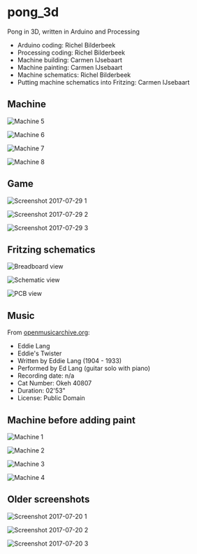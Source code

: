 # pong_3d

Pong in 3D, written in Arduino and Processing

 * Arduino coding: Richel Bilderbeek
 * Processing coding: Richel Bilderbeek
 * Machine building: Carmen IJsebaart
 * Machine painting: Carmen IJsebaart
 * Machine schematics: Richel Bilderbeek
 * Putting machine schematics into Fritzing: Carmen IJsebaart

## Machine

![Machine 5](Screenshots/Machine5.jpg)

![Machine 6](Screenshots/Machine6.jpg)

![Machine 7](Screenshots/Machine7.jpg)

![Machine 8](Screenshots/Machine8.jpg)


## Game

![Screenshot 2017-07-29 1](Screenshots/20170729_1.png)

![Screenshot 2017-07-29 2](Screenshots/20170729_2.png)

![Screenshot 2017-07-29 3](Screenshots/20170729_3.png)

## Fritzing schematics

![Breadboard view](Screenshots/Breadboard.png)

![Schematic view](Screenshots/Schematic.png)

![PCB view](Screenshots/PCB.png)

## Music

From [openmusicarchive.org](http://openmusicarchive.org/audio/Eddies_Twister.mp3):

 * Eddie Lang
 * Eddie's Twister
 * Written by Eddie Lang (1904 - 1933)
 * Performed by Ed Lang (guitar solo with piano)
 * Recording date: n/a
 * Cat Number: Okeh 40807
 * Duration: 02'53"
 * License: Public Domain

## Machine before adding paint

![Machine 1](Screenshots/Machine1.jpg)

![Machine 2](Screenshots/Machine2.jpg)

![Machine 3](Screenshots/Machine3.jpg)

![Machine 4](Screenshots/Machine4.jpg)

## Older screenshots

![Screenshot 2017-07-20 1](Screenshots/20170720_1.png)

![Screenshot 2017-07-20 2](Screenshots/20170720_2.png)

![Screenshot 2017-07-20 3](Screenshots/20170720_3.png)
